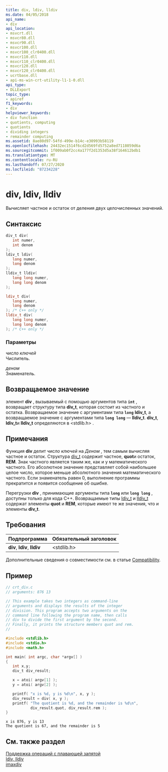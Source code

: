 ```yaml
---
title: div, ldiv, lldiv
ms.date: 04/05/2018
api_name:
- div
api_location:
- msvcrt.dll
- msvcr80.dll
- msvcr90.dll
- msvcr100.dll
- msvcr100_clr0400.dll
- msvcr110.dll
- msvcr110_clr0400.dll
- msvcr120.dll
- msvcr120_clr0400.dll
- ucrtbase.dll
- api-ms-win-crt-utility-l1-1-0.dll
api_type:
- DLLExport
topic_type:
- apiref
f1_keywords:
- div
helpviewer_keywords:
- div function
- quotients, computing
- quotients
- dividing integers
- remainder computing
ms.assetid: 8ae80d97-54fd-499e-b14c-e30993b58119
ms.openlocfilehash: 24432ec1514f6cd2d569fd5752a8ed7118059d6a
ms.sourcegitcommit: 1f009ab0f2cc4a177f2d1353d5a38f164612bdb1
ms.translationtype: MT
ms.contentlocale: ru-RU
ms.lasthandoff: 07/27/2020
ms.locfileid: "87234228"
---
```

# <a name="div-ldiv-lldiv"></a>div, ldiv, lldiv

Вычисляет частное и остаток от деления двух целочисленных значений.

## <a name="syntax"></a>Синтаксис

```C
div_t div(
   int numer,
   int denom
);
ldiv_t ldiv(
   long numer,
   long denom
);
lldiv_t lldiv(
   long long numer,
   long long denom
);
```

```cpp
ldiv_t div(
   long numer,
   long denom
); /* C++ only */
lldiv_t div(
   long long numer,
   long long denom
); /* C++ only */
```

### <a name="parameters"></a>Параметры

*число ключей*<br/>
Числитель.

*деном*<br/>
Знаменатель.

## <a name="return-value"></a>Возвращаемое значение

элемент **div** , вызываемый с помощью аргументов типа **`int`** , возвращает структуру типа **div_t**, которая состоит из частного и остатка. Возвращаемое значение с аргументами типа **`long`** **ldiv_t**, а возвращаемое значение с аргументами типа **`long long`** — **lldiv_t**. **div_t**, **ldiv_t**и **lldiv_t** определяются в \<stdlib.h> .

## <a name="remarks"></a>Примечания

Функция **div** делит *число ключей* на *Деном* , тем самым вычисляя частное и остаток. Структура [div_t](../../c-runtime-library/standard-types.md) содержит частное, **quot**и остаток, **REM**. Знак частного является таким же, как и у математического частного. Его абсолютное значение представляет собой наибольшее целое число, которое меньше абсолютного значения математического частного. Если знаменатель равен 0, выполнение программы прекратится и появится сообщение об ошибке.

Перегрузки **div** , принимающие аргументы типа **`long`** или **`long long`** , доступны только для кода C++. Возвращаемые типы [ldiv_t](../../c-runtime-library/standard-types.md) и [lldiv_t](../../c-runtime-library/standard-types.md) содержат элементы **quot** и **REM**, которые имеют те же значения, что и элементы **div_t**.

## <a name="requirements"></a>Требования

|Подпрограмма|Обязательный заголовок|
|-------------|---------------------|
|**div**, **ldiv**, **lldiv**|\<stdlib.h>|

Дополнительные сведения о совместимости см. в статье [Compatibility](../../c-runtime-library/compatibility.md).

## <a name="example"></a>Пример

```C
// crt_div.c
// arguments: 876 13

// This example takes two integers as command-line
// arguments and displays the results of the integer
// division. This program accepts two arguments on the
// command line following the program name, then calls
// div to divide the first argument by the second.
// Finally, it prints the structure members quot and rem.
//

#include <stdlib.h>
#include <stdio.h>
#include <math.h>

int main( int argc, char *argv[] )
{
   int x,y;
   div_t div_result;

   x = atoi( argv[1] );
   y = atoi( argv[2] );

   printf( "x is %d, y is %d\n", x, y );
   div_result = div( x, y );
   printf( "The quotient is %d, and the remainder is %d\n",
           div_result.quot, div_result.rem );
}
```

```Output
x is 876, y is 13
The quotient is 67, and the remainder is 5
```

## <a name="see-also"></a>См. также раздел

[Поддержка операций с плавающей запятой](../../c-runtime-library/floating-point-support.md)<br/>
[ldiv, lldiv](ldiv-lldiv.md)<br/>
[imaxdiv](imaxdiv.md)<br/>
